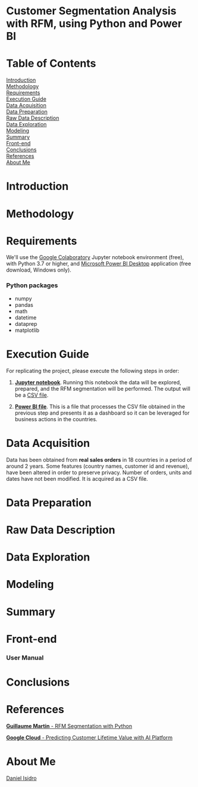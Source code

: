 # Customer Segmentation Analysis with RFM, using Python and Power BI

# Table of Contents

[Introduction](#introduction) <br>
[Methodology](#methodology) <br>
[Requirements](#requirements) <br>
[Execution Guide](#execution-Guide) <br>
[Data Acquisition](#data-acquisition) <br>
[Data Preparation](#data-preparation) <br>
[Raw Data Description](#raw-data-description) <br>
[Data Exploration](#data-exploration) <br>
[Modeling](#modeling) <br>
[Summary](#summary) <br>
[Front-end](#front-end) <br>
[Conclusions](#conclusions) <br>
[References](#references) <br>
[About Me](#about-me)

# Introduction



# Methodology



# Requirements

We'll use the [Google Colaboratory](https://colab.research.google.com/) Jupyter notebook environment (free), with Python 3.7 or higher, and [Microsoft Power BI Desktop](https://powerbi.microsoft.com/en-us/downloads/) application (free download, Windows only).

### Python packages

* numpy
* pandas
* math
* datetime
* dataprep
* matplotlib

# Execution Guide

For replicating the project, please execute the following steps in order:

1. **[Jupyter notebook](https://github.com/daniel-isidro/customer_segmentation/blob/main/code/customer_segmentation_asia.ipynb)**. Running this notebook the data will be explored, prepared, and the RFM segmentation will be performed. The output will be a [CSV file](https://github.com/daniel-isidro/customer_segmentation/blob/main/output/rfm_asia.csv).

2. **[Power BI file](https://github.com/daniel-isidro/customer_segmentation/blob/main/output/customer_segmentation.pbix)**. This is a file that processes the CSV file obtained in the previous step and presents it as a dashboard so it can be leveraged for business actions in the countries.

# Data Acquisition

Data has been obtained from **real sales orders** in 18 countries in a period of around 2 years. Some features (country names, customer id and revenue), have been altered in order to preserve privacy. Number of orders, units and dates have not been modified. It is acquired as a CSV file.

# Data Preparation



# Raw Data Description



# Data Exploration



# Modeling



# Summary



# Front-end



### User Manual



# Conclusions



# References

[**Guillaume Martin** - RFM Segmentation with Python](https://guillaume-martin.github.io/rfm-segmentation-with-python.html)

[**Google Cloud** - Predicting Customer Lifetime Value with AI Platform](https://cloud.google.com/architecture/clv-prediction-with-offline-training-intro#overview)

# About Me

[Daniel Isidro](https://www.linkedin.com/in/daniel-isidro/)
